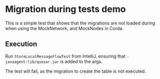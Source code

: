 # Migration during tests demo

This is a simple test that shows that the migrations are not loaded during when using the MockNetwork, and MockNodes in Corda.

## Execution

Run `StoreLocalMessageFlowTest` from IntelliJ, ensuring that `-javaagent:lib/quasar.jar` is added to the args.

The test will fail, as the migration to create the table is not executed.